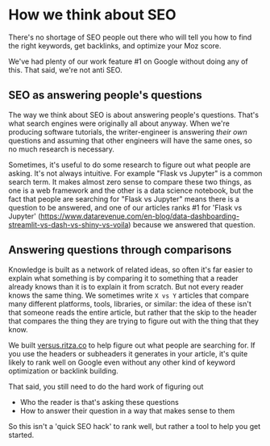 # How we think about SEO

There's no shortage of SEO people out there who will tell you how to find the right keywords, get backlinks, and optimize your Moz score.

We've had plenty of our work feature #1 on Google without doing any of this. That said, we're not anti SEO.

## SEO as answering people's questions

The way we think about SEO is about answering people's questions. That's what search engines were originally all about anyway. When we're producing software tutorials, the writer-engineer is answering *their own* questions and assuming that other engineers will have the same ones, so no much research is necessary.

Sometimes, it's useful to do some research to figure out what people are asking. It's not always intuitive. For example "Flask vs Jupyter" is a common search term. It makes almost zero sense to compare these two things, as one is a web framework and the other is a data science notebook, but the fact that people are searching for "Flask vs Jupyter" means there is a question to be answered, and one of our articles ranks #1 for 'Flask vs Jupyter' (https://www.datarevenue.com/en-blog/data-dashboarding-streamlit-vs-dash-vs-shiny-vs-voila) because we answered that question.

## Answering questions through comparisons

Knowledge is built as a network of related ideas, so often it's far easier to explain what something is by comparing it to something that a reader already knows than it is to explain it from scratch. But not every reader knows the same thing. We sometimes write `X vs Y` articles that compare many different platforms, tools, libraries, or similar: the idea of these isn't that someone reads the entire article, but rather that the skip to the header that compares the thing they are trying to figure out with the thing that they know.

We built [versus.ritza.co](https://versus.ritza.co) to help figure out what people are searching for. If you use the headers or subheaders it generates in your article, it's quite likely to rank well on Google even without any other kind of keyword optimization or backlink building. 

That said, you still need to do the hard work of figuring out 

* Who the reader is that's asking these questions
* How to answer their question in a way that makes sense to them

So this isn't a 'quick SEO hack' to rank well, but rather a tool to help you get started.
